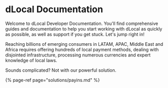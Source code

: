 # dLocal Documentation

Welcome to dLocal Developer Documentation. You'll find comprehensive guides and documentation to help you start working with dLocal as quickly as possible, as well as support if you get stuck. Let's jump right in!



Reaching billions of emerging consumers in LATAM, APAC, Middle East and Africa requires offering hundreds of local payment methods, dealing with disjointed infrastructure, processing numerous currencies and expert knowledge of local laws.

Sounds complicated? Not with our powerful solution.

{% page-ref page="solutions/payins.md" %}
